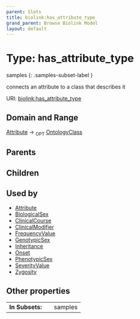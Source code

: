 ```yaml
---
parent: Slots
title: biolink:has_attribute_type
grand_parent: Browse Biolink Model
layout: default
---
```


# Type: has_attribute_type

samples
{: .samples-subset-label }


connects an attribute to a class that describes it

URI: [biolink:has_attribute_type](https://w3id.org/biolink/vocab/has_attribute_type)

## Domain and Range

[Attribute](Attribute.md) ->  <sub>OPT</sub> [OntologyClass](OntologyClass.md)

## Parents


## Children


## Used by

 * [Attribute](Attribute.md)
 * [BiologicalSex](BiologicalSex.md)
 * [ClinicalCourse](ClinicalCourse.md)
 * [ClinicalModifier](ClinicalModifier.md)
 * [FrequencyValue](FrequencyValue.md)
 * [GenotypicSex](GenotypicSex.md)
 * [Inheritance](Inheritance.md)
 * [Onset](Onset.md)
 * [PhenotypicSex](PhenotypicSex.md)
 * [SeverityValue](SeverityValue.md)
 * [Zygosity](Zygosity.md)

## Other properties

|  |  |  |
| --- | --- | --- |
| **In Subsets:** | | samples |


